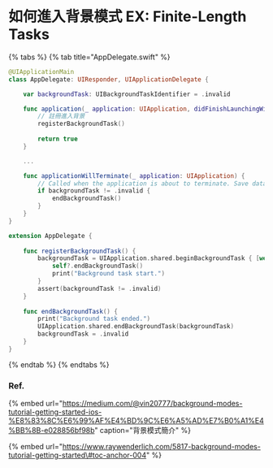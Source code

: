 # 如何進入背景模式 EX: Finite-Length Tasks



{% tabs %}
{% tab title="AppDelegate.swift" %}
```swift
@UIApplicationMain
class AppDelegate: UIResponder, UIApplicationDelegate {

    var backgroundTask: UIBackgroundTaskIdentifier = .invalid

    func application(_ application: UIApplication, didFinishLaunchingWithOptions launchOptions: [UIApplication.LaunchOptionsKey: Any]?) -> Bool {
        // 註冊進入背景
        registerBackgroundTask()
        
        return true
    }

    ...

    func applicationWillTerminate(_ application: UIApplication) {
        // Called when the application is about to terminate. Save data if appropriate. See also applicationDidEnterBackground:.
        if backgroundTask != .invalid {
            endBackgroundTask()
        }
    }
}

extension AppDelegate {
    
    func registerBackgroundTask() {
        backgroundTask = UIApplication.shared.beginBackgroundTask { [weak self] in
            self?.endBackgroundTask()
            print("Background task start.")
        }
        assert(backgroundTask != .invalid)
    }
    
    func endBackgroundTask() {
        print("Background task ended.")
        UIApplication.shared.endBackgroundTask(backgroundTask)
        backgroundTask = .invalid
    }
}


```
{% endtab %}
{% endtabs %}

### Ref.

{% embed url="https://medium.com/@vin20777/background-modes-tutorial-getting-started-ios-%E8%83%8C%E6%99%AF%E4%BD%9C%E6%A5%AD%E7%B0%A1%E4%BB%8B-e028856bf98b" caption="背景模式簡介" %}

{% embed url="https://www.raywenderlich.com/5817-background-modes-tutorial-getting-started\#toc-anchor-004" %}



